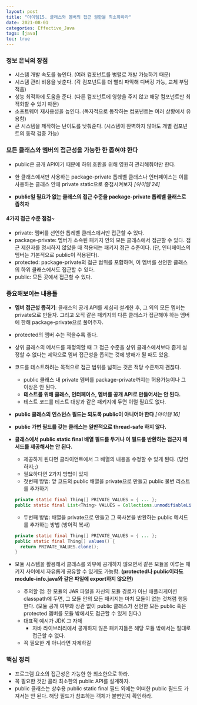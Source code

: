 ```yaml
---
layout: post
title: "아이템15. 클래스와 멤버의 접근 권한을 최소화하라"
date: 2021-08-01
categories: Effective_Java
tags: [java]
toc: true
---
```



### 정보 은닉의 장점

- 시스템 개발 속도를 높인다. (여러 컴포넌트를 병렬로 개발 가능하기 때문)
- 시스템 관리 비용을 낮춘다. (각 컴포넌트를 더 빨리 파악해 디버깅 가능, 교체 부담 적음)
- 성능 최적화에 도움을 준다. (다른 컴포넌트에 영향을 주지 않고 해당 컴포넌트만 최적화할 수 있기 때문)
- 소프트웨어 재사용성을 높인다. (독자적으로 동작하는 컴포넌트는 여러 상황에서 유용함)
- 큰 시스템을 제작하는 난이도를 낮춰준다. (시스템이 완벽하지 않아도 개별 컴포넌트의 동작 검증 가능)



### 모든 클래스와 멤버의 접근성을 가능한 한 좁혀야 한다

- public은 공개 API이기 때문에 하위 호환을 위해 영원히 관리해줘야만 한다.
- 한 클래스에서만 사용하는 package-private 톱레벨 클래스나 인터페이스는 이를 사용하는 클래스 안에 private static으로 중첩시켜보자 *[아이템 24]*

- **public일 필요가 없는 클래스의 접근 수준을 package-private 톱레벨 클래스로 좁히자**



#### 4가지 접근 수준 점검~

- private: 멤버를 선언한 톱레벨 클래스에서만 접근할 수 있다.
- package-private: 멤버가 소속된 패키지 안의 모든 클래스에서 접근할 수 있다. 접근 제한자를 명시하지 않았을 때 적용되는 패키지 접근 수준이다. (단, 인터페이스의 멤버는 기본적으로 public이 적용된다).
- protected: package-private의 접근 범위를 포함하며, 이 멤버를 선언한 클래스의 하위 클래스에서도 접근할 수 있다.
- public: 모든 곳에서 접근할 수 있다.



### 중요해보이는 내용들

- **멤버 접근성 좁히기**: 클래스의 공개 API를 세심히 설계한 후, 그 외의 모든 멤버는 private으로 만들자. 그리고 오직 같은 패키지의 다른 클래스가 접근해야 하는 멤버에 한해 package-private으로 풀어주자.

- protected의 멤버 수는 적을수록 좋다.

- 상위 클래스의 메서드를 재정의할 때 그 접근 수준을 상위 클래스에서보다 좁게 설정할 수 없다는 제약으로 멤버 접근성을 좁히는 것에 방해가 될 때도 있음.

- 코드를 테스트하려는 목적으로 접근 범위를 넓히는 것은 적당 수준까지 괜찮다.

  - public 클래스 내 private 멤버를 package-private까지는 허용가능이나 그 이상은 안 된다.
  - **테스트를 위해 클래스, 인터페이스, 멤버를 공개 API로 만들어서는 안 된다.**
  - 테스트 코드를 테스트 대상과 같은 패키지에 두면 이럴 필요도 없다.

- **public 클래스의 인스턴스 필드는 되도록 public이 아니어야 한다** *[아이템 16]*

- **public 가변 필드를 갖는 클래스는 일반적으로 thread-safe 하지 않다.**

- **클래스에서 public static final 배열 필드를 두거나 이 필드를 반환하는 접근자 메서드를 제공해서는 안 된다.**

  - 제공하게 된다면 클라이언트에서 그 배열의 내용을 수정할 수 있게 된다. (당연하지;;)
  - 필요하다면 2가지 방법이 있지
  - 첫번째 방법: 앞 코드의 public 배열을 private으로 만들고 public 불변 리스트를 추가하기

  ```java
  private static final Thing[] PRIVATE_VALUES = { ... };
  public static final List<Thing> VALUES = Collections.unmodifiableList(Arrays.asList(PRIVATE_VALUES));
  ```

  - 두번째 방법: 배열을 private으로 만들고 그 복사본을 반환하는 public 메서드를 추가하는 방법 (방어적 복사)

  ```java
  private static final Thing[] PRIVATE_VALUES = { ... };
  public static final Thing[] values() {
    return PRIVATE_VALUES.clone();
  }
  ```

- 모듈 시스템을 활용해서 클래스를 외부에 공개하지 않으면서 같은 모듈을 이루는 패키지 사이에서 자유롭게 공유할 수 있게도 가능함. **(protected나 public이라도 module-info.java와 같은 파일에 export하지 않으면)**

  - 주의할 점: 한 모듈의 JAR 파일을 자신의 모듈 경로가 아닌 애플리케이션 classpath에 두면, 그 모듈 안의 모든 패키지는 마치 모듈이 없는 것처럼 행동한다. (모듈 공개 여부와 상관 없이 public 클래스가 선언한 모든 public 혹은 protected 멤버를 모듈 밖에서도 접근할 수 있게 된다.)
  - 대표적 예시가 JDK 그 자체
    - 자바 라이브러리에서 공개하지 않은 패키지들은 해당 모듈 밖에서는 절대로 접근할 수 없다.
  - 꼭 필요한 게 아니라면 자제하길



### 핵심 정리

- 프로그램 요소의 접근성은 가능한 한 최소한으로 하라.
- 꼭 필요한 것만 골라 최소한의 public API를 설계하자.
- public 클래스는 상수용 public static final 필드 외에는 어떠한 public 필드도 가져서는 안 된다. 해당 필드가 참조하는 객체가 불변인지 확인하라.
